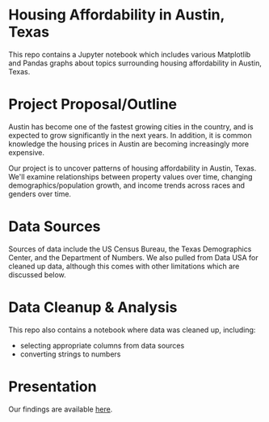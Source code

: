 # Housing Affordability in Austin, Texas
This repo contains a Jupyter notebook which includes various Matplotlib and Pandas graphs about topics surrounding housing affordability in Austin, Texas. 

# Project Proposal/Outline
Austin has become one of the fastest growing cities in the country, and is expected to grow significantly in the next years. In addition, it is common knowledge the housing prices in Austin are becoming increasingly more expensive. 

Our project is to uncover patterns of housing affordability in Austin, Texas. We'll examine relationships between property values over time, changing demographics/population growth, and income trends across races and genders over time. 

# Data Sources 
Sources of data include the US Census Bureau, the Texas Demographics Center, and the Department of Numbers. We also pulled from Data USA for cleaned up data, although this comes with other limitations which are discussed below. 

# Data Cleanup & Analysis 
This repo also contains a notebook where data was cleaned up, including:

* selecting appropriate columns from data sources 
* converting strings to numbers 

# Presentation 
Our findings are available <a href="https://docs.google.com/presentation/d/19LqHRTvUxiy5KygXgcClSnVd0f2lsNM9Gd8fnXIyTGY/edit#slide=id.g5ce8dd8535_1_62">here</a>. 
